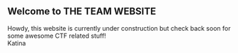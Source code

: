 ## Welcome to THE TEAM WEBSITE
Howdy, this website is currently under construction but check back soon for some awesome CTF related stuff!  
Katina
